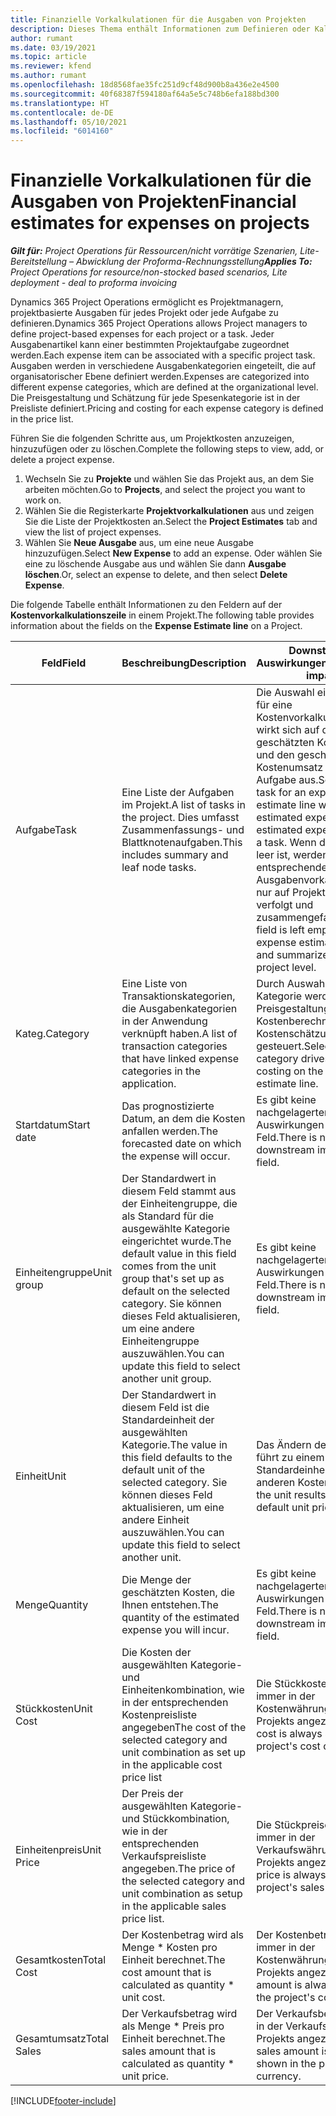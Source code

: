 ```yaml
---
title: Finanzielle Vorkalkulationen für die Ausgaben von Projekten
description: Dieses Thema enthält Informationen zum Definieren oder Kalkulieren projektbasierter Ausgaben.
author: rumant
ms.date: 03/19/2021
ms.topic: article
ms.reviewer: kfend
ms.author: rumant
ms.openlocfilehash: 18d8568fae35fc251d9cf48d900b8a436e2e4500
ms.sourcegitcommit: 40f68387f594180af64a5e5c748b6efa188bd300
ms.translationtype: HT
ms.contentlocale: de-DE
ms.lasthandoff: 05/10/2021
ms.locfileid: "6014160"
---
```

# <a name="financial-estimates-for-expenses-on-projects"></a><span data-ttu-id="f6754-103">Finanzielle Vorkalkulationen für die Ausgaben von Projekten</span><span class="sxs-lookup"><span data-stu-id="f6754-103">Financial estimates for expenses on projects</span></span>
<span data-ttu-id="f6754-104">_**Gilt für:** Project Operations für Ressourcen/nicht vorrätige Szenarien, Lite-Bereitstellung – Abwicklung der Proforma-Rechnungsstellung_</span><span class="sxs-lookup"><span data-stu-id="f6754-104">_**Applies To:** Project Operations for resource/non-stocked based scenarios, Lite deployment - deal to proforma invoicing_</span></span>

<span data-ttu-id="f6754-105">Dynamics 365 Project Operations ermöglicht es Projektmanagern, projektbasierte Ausgaben für jedes Projekt oder jede Aufgabe zu definieren.</span><span class="sxs-lookup"><span data-stu-id="f6754-105">Dynamics 365 Project Operations allows Project managers to define project-based expenses for each project or a task.</span></span> <span data-ttu-id="f6754-106">Jeder Ausgabenartikel kann einer bestimmten Projektaufgabe zugeordnet werden.</span><span class="sxs-lookup"><span data-stu-id="f6754-106">Each expense item can be associated with a specific project task.</span></span> <span data-ttu-id="f6754-107">Ausgaben werden in verschiedene Ausgabenkategorien eingeteilt, die auf organisatorischer Ebene definiert werden.</span><span class="sxs-lookup"><span data-stu-id="f6754-107">Expenses are categorized into different expense categories, which are defined at the organizational level.</span></span> <span data-ttu-id="f6754-108">Die Preisgestaltung und Schätzung für jede Spesenkategorie ist in der Preisliste definiert.</span><span class="sxs-lookup"><span data-stu-id="f6754-108">Pricing and costing for each expense category is defined in the price list.</span></span> 

<span data-ttu-id="f6754-109">Führen Sie die folgenden Schritte aus, um Projektkosten anzuzeigen, hinzuzufügen oder zu löschen.</span><span class="sxs-lookup"><span data-stu-id="f6754-109">Complete the following steps to view, add, or delete a project expense.</span></span>

1. <span data-ttu-id="f6754-110">Wechseln Sie zu **Projekte** und wählen Sie das Projekt aus, an dem Sie arbeiten möchten.</span><span class="sxs-lookup"><span data-stu-id="f6754-110">Go to **Projects**, and select the project you want to work on.</span></span>
2. <span data-ttu-id="f6754-111">Wählen Sie die Registerkarte **Projektvorkalkulationen** aus und zeigen Sie die Liste der Projektkosten an.</span><span class="sxs-lookup"><span data-stu-id="f6754-111">Select the **Project Estimates** tab and view the list of project expenses.</span></span>
3. <span data-ttu-id="f6754-112">Wählen Sie **Neue Ausgabe** aus, um eine neue Ausgabe hinzuzufügen.</span><span class="sxs-lookup"><span data-stu-id="f6754-112">Select **New Expense** to add an expense.</span></span> <span data-ttu-id="f6754-113">Oder wählen Sie eine zu löschende Ausgabe aus und wählen Sie dann **Ausgabe löschen**.</span><span class="sxs-lookup"><span data-stu-id="f6754-113">Or, select an expense to delete, and then select **Delete Expense**.</span></span>

<span data-ttu-id="f6754-114">Die folgende Tabelle enthält Informationen zu den Feldern auf der **Kostenvorkalkulationszeile** in einem Projekt.</span><span class="sxs-lookup"><span data-stu-id="f6754-114">The following table provides information about the fields on the **Expense Estimate line** on a Project.</span></span> 

| <span data-ttu-id="f6754-115">**Feld**</span><span class="sxs-lookup"><span data-stu-id="f6754-115">**Field**</span></span> | <span data-ttu-id="f6754-116">**Beschreibung**</span><span class="sxs-lookup"><span data-stu-id="f6754-116">**Description**</span></span> | <span data-ttu-id="f6754-117">**Downstream-Auswirkungen**</span><span class="sxs-lookup"><span data-stu-id="f6754-117">**Downstream impact**</span></span> |
| --- | --- | --- |
| <span data-ttu-id="f6754-118">Aufgabe</span><span class="sxs-lookup"><span data-stu-id="f6754-118">Task</span></span> | <span data-ttu-id="f6754-119">Eine Liste der Aufgaben im Projekt.</span><span class="sxs-lookup"><span data-stu-id="f6754-119">A list of tasks in the project.</span></span> <span data-ttu-id="f6754-120">Dies umfasst Zusammenfassungs- und Blattknotenaufgaben.</span><span class="sxs-lookup"><span data-stu-id="f6754-120">This includes summary and leaf node tasks.</span></span> | <span data-ttu-id="f6754-121">Die Auswahl einer Aufgabe für eine Kostenvorkalkulationszeile wirkt sich auf die geschätzten Kostenkosten und den geschätzten Kostenumsatz für eine Aufgabe aus.</span><span class="sxs-lookup"><span data-stu-id="f6754-121">Selecting a task for an expense estimate line will impact the estimated expense cost and estimated expense sales for a task.</span></span> <span data-ttu-id="f6754-122">Wenn dieses Feld leer ist, werden die entsprechenden Ausgabenvorkalkulationen nur auf Projektebene verfolgt und zusammengefasst.</span><span class="sxs-lookup"><span data-stu-id="f6754-122">If this field is left empty, the expense estimate is tracked and summarized only at the project level.</span></span> |
| <span data-ttu-id="f6754-123">Kateg.</span><span class="sxs-lookup"><span data-stu-id="f6754-123">Category</span></span> | <span data-ttu-id="f6754-124">Eine Liste von Transaktionskategorien, die Ausgabenkategorien in der Anwendung verknüpft haben.</span><span class="sxs-lookup"><span data-stu-id="f6754-124">A list of transaction categories that have linked expense categories in the application.</span></span> | <span data-ttu-id="f6754-125">Durch Auswahl einer Kategorie werden Preisgestaltung und Kostenberechnung in der Kostenschätzungszeile gesteuert.</span><span class="sxs-lookup"><span data-stu-id="f6754-125">Selecting a category drives pricing and costing on the expense estimate line.</span></span> |
| <span data-ttu-id="f6754-126">Startdatum</span><span class="sxs-lookup"><span data-stu-id="f6754-126">Start date</span></span> | <span data-ttu-id="f6754-127">Das prognostizierte Datum, an dem die Kosten anfallen werden.</span><span class="sxs-lookup"><span data-stu-id="f6754-127">The forecasted date on which the expense will occur.</span></span> | <span data-ttu-id="f6754-128">Es gibt keine nachgelagerten Auswirkungen für dieses Feld.</span><span class="sxs-lookup"><span data-stu-id="f6754-128">There is no downstream impact for this field.</span></span> |
| <span data-ttu-id="f6754-129">Einheitengruppe</span><span class="sxs-lookup"><span data-stu-id="f6754-129">Unit group</span></span> | <span data-ttu-id="f6754-130">Der Standardwert in diesem Feld stammt aus der Einheitengruppe, die als Standard für die ausgewählte Kategorie eingerichtet wurde.</span><span class="sxs-lookup"><span data-stu-id="f6754-130">The default value in this field comes from the unit group that's set up as default on the selected category.</span></span> <span data-ttu-id="f6754-131">Sie können dieses Feld aktualisieren, um eine andere Einheitengruppe auszuwählen.</span><span class="sxs-lookup"><span data-stu-id="f6754-131">You can update this field to select another unit group.</span></span> | <span data-ttu-id="f6754-132">Es gibt keine nachgelagerten Auswirkungen für dieses Feld.</span><span class="sxs-lookup"><span data-stu-id="f6754-132">There is no downstream impact for this field.</span></span> |
| <span data-ttu-id="f6754-133">Einheit</span><span class="sxs-lookup"><span data-stu-id="f6754-133">Unit</span></span> | <span data-ttu-id="f6754-134">Der Standardwert in diesem Feld ist die Standardeinheit der ausgewählten Kategorie.</span><span class="sxs-lookup"><span data-stu-id="f6754-134">The value in this field defaults to the default unit of the selected category.</span></span> <span data-ttu-id="f6754-135">Sie können dieses Feld aktualisieren, um eine andere Einheit auszuwählen.</span><span class="sxs-lookup"><span data-stu-id="f6754-135">You can update this field to select another unit.</span></span> | <span data-ttu-id="f6754-136">Das Ändern der Einheit führt zu einem anderen Standardeinheitspreis und anderen Kosten.</span><span class="sxs-lookup"><span data-stu-id="f6754-136">Changing the unit results in a different default unit price and cost.</span></span> |
| <span data-ttu-id="f6754-137">Menge</span><span class="sxs-lookup"><span data-stu-id="f6754-137">Quantity</span></span> | <span data-ttu-id="f6754-138">Die Menge der geschätzten Kosten, die Ihnen entstehen.</span><span class="sxs-lookup"><span data-stu-id="f6754-138">The quantity of the estimated expense you will incur.</span></span> | <span data-ttu-id="f6754-139">Es gibt keine nachgelagerten Auswirkungen für dieses Feld.</span><span class="sxs-lookup"><span data-stu-id="f6754-139">There is no downstream impact for this field.</span></span> |
| <span data-ttu-id="f6754-140">Stückkosten</span><span class="sxs-lookup"><span data-stu-id="f6754-140">Unit Cost</span></span> | <span data-ttu-id="f6754-141">Die Kosten der ausgewählten Kategorie- und Einheitenkombination, wie in der entsprechenden Kostenpreisliste angegeben</span><span class="sxs-lookup"><span data-stu-id="f6754-141">The cost of the selected category and unit combination as set up in the applicable cost price list</span></span> | <span data-ttu-id="f6754-142">Die Stückkosten werden immer in der Kostenwährung des Projekts angezeigt.</span><span class="sxs-lookup"><span data-stu-id="f6754-142">The unit cost is always shown in the project's cost currency.</span></span> |
| <span data-ttu-id="f6754-143">Einheitenpreis</span><span class="sxs-lookup"><span data-stu-id="f6754-143">Unit Price</span></span> | <span data-ttu-id="f6754-144">Der Preis der ausgewählten Kategorie- und Stückkombination, wie in der entsprechenden Verkaufspreisliste angegeben.</span><span class="sxs-lookup"><span data-stu-id="f6754-144">The price of the selected category and unit combination as setup in the applicable sales price list.</span></span> | <span data-ttu-id="f6754-145">Die Stückpreise werden immer in der Verkaufswährung des Projekts angezeigt.</span><span class="sxs-lookup"><span data-stu-id="f6754-145">The unit price is always shown in the project's sales currency.</span></span> |
| <span data-ttu-id="f6754-146">Gesamtkosten</span><span class="sxs-lookup"><span data-stu-id="f6754-146">Total Cost</span></span> | <span data-ttu-id="f6754-147">Der Kostenbetrag wird als Menge \* Kosten pro Einheit berechnet.</span><span class="sxs-lookup"><span data-stu-id="f6754-147">The cost amount that is calculated as quantity \* unit cost.</span></span>| <span data-ttu-id="f6754-148">Der Kostenbetrag wird immer in der Kostenwährung des Projekts angezeigt.</span><span class="sxs-lookup"><span data-stu-id="f6754-148">The cost amount is always shown in the project's cost currency.</span></span> |
| <span data-ttu-id="f6754-149">Gesamtumsatz</span><span class="sxs-lookup"><span data-stu-id="f6754-149">Total Sales</span></span> | <span data-ttu-id="f6754-150">Der Verkaufsbetrag wird als Menge \* Preis pro Einheit berechnet.</span><span class="sxs-lookup"><span data-stu-id="f6754-150">The sales amount that is calculated as quantity \* unit price.</span></span> | <span data-ttu-id="f6754-151">Der Verkaufsbetrag immer in der Verkaufswährung des Projekts angezeigt.</span><span class="sxs-lookup"><span data-stu-id="f6754-151">The sales amount is always shown in the project's sales currency.</span></span> |


[!INCLUDE[footer-include](../includes/footer-banner.md)]
